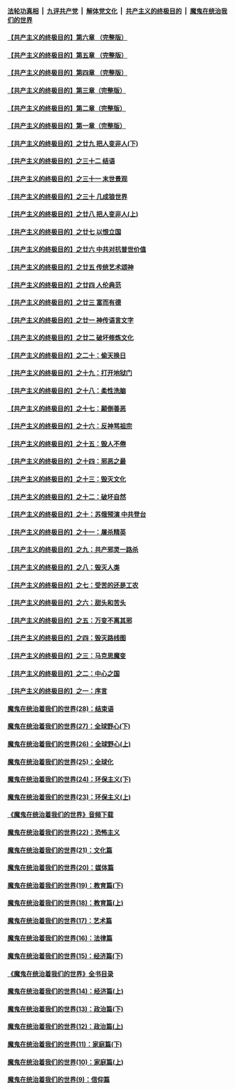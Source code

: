 

####  [法轮功真相](../../../../basic/blob/master/README.md?t=06191632) &nbsp;|&nbsp; [九评共产党](../../../../9ping.md/blob/master/README.md?t=06191632) &nbsp;|&nbsp; [解体党文化](../../../../jtdwh.md/blob/master/README.md?t=06191632)  &nbsp;|&nbsp; [共产主义的终极目的](../../../../gczydzjmd.md/blob/master/README.md?t=06191632) &nbsp;|&nbsp; [魔鬼在统治我们的世界](../../../../mgztzwmdsj.md/blob/master/README.md?t=06191632) 

#### [【共产主义的终极目的】第六章 （完整版）](../pages/nsc422/n11428913.md?t=06191632) 

#### [【共产主义的终极目的】第五章 （完整版）](../pages/nsc422/n11428912.md?t=06191632) 

#### [【共产主义的终极目的】第四章 （完整版）](../pages/nsc422/n11428907.md?t=06191632) 

#### [【共产主义的终极目的】第三章（完整版）](../pages/nsc422/n11428848.md?t=06191632) 

#### [【共产主义的终极目的】第二章（完整版）](../pages/nsc422/n11428831.md?t=06191632) 

#### [【共产主义的终极目的】第一章（完整版）](../pages/nsc422/n11417651.md?t=06191632) 

#### [【共产主义的终极目的】之廿九 把人变非人(下)](../pages/nsc422/n11344140.md?t=06191632) 

#### [【共产主义的终极目的】之三十二 结语](../pages/nsc422/n11360535.md?t=06191632) 

#### [【共产主义的终极目的】之三十一 末世景观](../pages/nsc422/n11351129.md?t=06191632) 

#### [【共产主义的终极目的】之三十 几成狼世界](../pages/nsc422/n11348280.md?t=06191632) 

#### [【共产主义的终极目的】之廿八 把人变非人(上)](../pages/nsc422/n11340492.md?t=06191632) 

#### [【共产主义的终极目的】之廿七 以恨立国](../pages/nsc422/n11336944.md?t=06191632) 

#### [【共产主义的终极目的】之廿六 中共对抗普世价值](../pages/nsc422/n11324785.md?t=06191632) 

#### [【共产主义的终极目的】之廿五 传统艺术颂神](../pages/nsc422/n11296396.md?t=06191632) 

#### [【共产主义的终极目的】之廿四 人伦典范](../pages/nsc422/n11296397.md?t=06191632) 

#### [【共产主义的终极目的】之廿三 富而有德](../pages/nsc422/n11283598.md?t=06191632) 

#### [【共产主义的终极目的】之廿一 神传语言文字](../pages/nsc422/n11263265.md?t=06191632) 

#### [【共产主义的终极目的】之廿二 破坏修炼文化](../pages/nsc422/n11245728.md?t=06191632) 

#### [【共产主义的终极目的】之二十：偷天换日](../pages/nsc422/n11238846.md?t=06191632) 

#### [【共产主义的终极目的】之十九：打开地狱门](../pages/nsc422/n11206376.md?t=06191632) 

#### [【共产主义的终极目的】之十八：柔性洗脑](../pages/nsc422/n11199994.md?t=06191632) 

#### [【共产主义的终极目的】之十七：颠倒善恶](../pages/nsc422/n11179782.md?t=06191632) 

#### [【共产主义的终极目的】之十六：反神骂祖宗](../pages/nsc422/n11166798.md?t=06191632) 

#### [【共产主义的终极目的】之十五：毁人不倦](../pages/nsc422/n11166792.md?t=06191632) 

#### [【共产主义的终极目的】之十四：邪恶之最](../pages/nsc422/n11150249.md?t=06191632) 

#### [【共产主义的终极目的】之十三：毁灭文化](../pages/nsc422/n11135227.md?t=06191632) 

#### [【共产主义的终极目的】之十二：破坏自然](../pages/nsc422/n11135214.md?t=06191632) 

#### [【共产主义的终极目的】之十：苏俄预演 中共登台](../pages/nsc422/n11118424.md?t=06191632) 

#### [【共产主义的终极目的】之十一：屠杀精英](../pages/nsc422/n11118442.md?t=06191632) 

#### [【共产主义的终极目的】之九：共产邪灵一路杀](../pages/nsc422/n11114139.md?t=06191632) 

#### [【共产主义的终极目的】之八：毁灭人类](../pages/nsc422/n11108503.md?t=06191632) 

#### [【共产主义的终极目的】之七：受苦的还是工农](../pages/nsc422/n11101809.md?t=06191632) 

#### [【共产主义的终极目的】之六：甜头和苦头](../pages/nsc422/n11096971.md?t=06191632) 

#### [【共产主义的终极目的】之五：万变不离其邪](../pages/nsc422/n11091285.md?t=06191632) 

#### [【共产主义的终极目的】之四：毁灭路线图](../pages/nsc422/n11086284.md?t=06191632) 

#### [【共产主义的终极目的】之三：马克思魔变](../pages/nsc422/n11061941.md?t=06191632) 

#### [【共产主义的终极目的】之二：中心之国](../pages/nsc422/n11047728.md?t=06191632) 

#### [【共产主义的终极目的】之一：序言](../pages/nsc422/n11086077.md?t=06191632) 

#### [魔鬼在统治着我们的世界(28)：结束语](../pages/nsc422/n10936246.md?t=06191632) 

#### [魔鬼在统治着我们的世界(27)：全球野心(下)](../pages/nsc422/n10928319.md?t=06191632) 

#### [魔鬼在统治着我们的世界(26)：全球野心(上)](../pages/nsc422/n10900318.md?t=06191632) 

#### [魔鬼在统治着我们的世界(25)：全球化](../pages/nsc422/n10788205.md?t=06191632) 

#### [魔鬼在统治着我们的世界(24)：环保主义(下)](../pages/nsc422/n10695307.md?t=06191632) 

#### [魔鬼在统治着我们的世界(23)：环保主义(上)](../pages/nsc422/n10688613.md?t=06191632) 

#### [《魔鬼在统治着我们的世界》音频下载](../pages/nsc422/n10635553.md?t=06191632) 

#### [魔鬼在统治着我们的世界(22)：恐怖主义](../pages/nsc422/n10614727.md?t=06191632) 

#### [魔鬼在统治着我们的世界(21)：文化篇](../pages/nsc422/n10597706.md?t=06191632) 

#### [魔鬼在统治着我们的世界(20)：媒体篇](../pages/nsc422/n10586579.md?t=06191632) 

#### [魔鬼在统治着我们的世界(19)：教育篇(下)](../pages/nsc422/n10564808.md?t=06191632) 

#### [魔鬼在统治着我们的世界(18)：教育篇(上)](../pages/nsc422/n10526970.md?t=06191632) 

#### [魔鬼在统治着我们的世界(17)：艺术篇](../pages/nsc422/n10499093.md?t=06191632) 

#### [魔鬼在统治着我们的世界(16)：法律篇](../pages/nsc422/n10485969.md?t=06191632) 

#### [魔鬼在统治着我们的世界(15)：经济篇(下)](../pages/nsc422/n10469975.md?t=06191632) 

#### [《魔鬼在统治着我们的世界》全书目录](../pages/nsc422/n10464261.md?t=06191632) 

#### [魔鬼在统治着我们的世界(14)：经济篇(上)](../pages/nsc422/n10457370.md?t=06191632) 

#### [魔鬼在统治着我们的世界(13)：政治篇(下)](../pages/nsc422/n10448270.md?t=06191632) 

#### [魔鬼在统治着我们的世界(12)：政治篇(上)](../pages/nsc422/n10444576.md?t=06191632) 

#### [魔鬼在统治着我们的世界(11)：家庭篇(下)](../pages/nsc422/n10440961.md?t=06191632) 

#### [魔鬼在统治着我们的世界(10)：家庭篇(上)](../pages/nsc422/n10435448.md?t=06191632) 

#### [魔鬼在统治着我们的世界(9)：信仰篇](../pages/nsc422/n10432159.md?t=06191632) 


